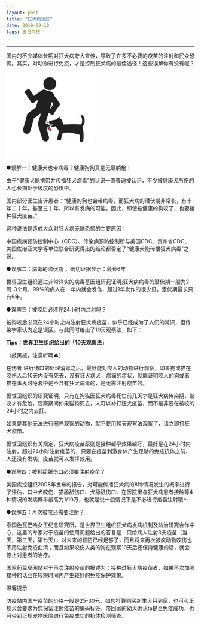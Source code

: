 ```yaml
---
layout: post
title: "狂犬病误区"
date: 2019-09-10 
tags: 五谷杂粮  
---
```

------
国内的不少媒体长期对狂犬病夸大宣传，导致了许多不必要的疫苗的注射和民众恐慌。其实，对动物进行免疫，才是控制狂犬病的最佳途径！这些误解你有没有呢？

![bite](/images/posts/grainSource/dogBitesPeople.jpg)

●误解一：健康犬也带病毒？健康狗狗真是无辜躺枪！

由于“健康犬能携带并传播狂犬病毒”的认识一直普遍被认识，不少被健康犬所伤的人也长期处于极度的恐惧中。

国内部分医生告诉患者：“健康的狗也会带病毒，而狂犬病的潜伏期非常长，有十年二十年，甚至三十年，所以有发病的可能。因此，即使被健康的狗咬了，也要接种狂犬疫苗。”

这种说法是造成大众对狂犬病无端恐慌的主要原因！

中国疾病预防控制中心（CDC）、传染病预防控制所与美国CDC、贵州省CDC、美国佐治亚大学等单位联合研究得出的结论都否定了“健康犬能传播狂犬病毒”之说。

●误解二：病毒的潜伏期 ，确切证据显示：最长6年

世界卫生组织通过非常详实的病毒基因组研究证明;狂犬病病毒的潜伏期一般为2周-3个月，99%的病人在一年内就会发作，超过1年发作的很少见，潜伏期最长只有6年。

●误解三：被咬后必须在24小时内注射吗？

被狗咬后必须在24小时之内注射狂犬病疫苗，似乎已经成为了人们的常识，但传染学家认为这是误区。与此同时给出了10天观察法，如下：

**Tips：世界卫生组织给出的「10天观察法」**

（敲黑板，注意听啊⚠️）

在伤者 进行伤口的处理消毒之后，最好能对咬人的动物进行观察，如果狗或猫在咬伤人后10天内没有死去，没有狂犬病犬，病猫的症状，就能证明咬人的狗或者猫在事发时唾液中是不含有狂犬病毒的，是无需注射疫苗的。

据世卫组织的研究证明，只有在狗猫因狂犬病毒死亡前几天才是狂犬病传染期，被咬才有危险，观察期间如果猫狗死去，人可以补打狂犬疫苗，而不是非要在被咬的24小时之内去打。

如果是其他无法进行圈养观察的动物，就不要用10天观察法观察了，请立即打狂犬疫苗。

据世卫组织有关规定，狂犬病疫苗原则是接种越早效果越好，最好是在24小时内注射。超过24小时注射疫苗的，只要在疫苗刺激身体产生足够的免疫抗体之前，人还没有发病，疫苗就可以发挥效用。

●误解四：被狗舔舐伤口必须要注射疫苗？

美国疾控组织2008年发布的报告，对可能传播狂犬病的8种情况发生的概率进行了评估，其中犬咬伤、猫舔舐伤口、犬舔舐伤口、在医院里与狂犬病患者接触等4种情况的发病概率最高为1/10万，也就是说一般情况下是不必进行疫苗注射哦～

●误解五：再次被咬还需要注射？

泰国色瓦巴哈女王纪念研究所，是世界卫生组织狂犬病发病机制及防治研究合作中心，这里的专家对于疫苗的使用问题给出的答复是：只给病人注射3支疫苗（当天，第三天，第七天），对未来的预防已经足够了，而且将来再次被疯动物咬伤也不用注射免疫血清；而且如果咬伤人类的狗在观察10天后还保持健康的话，就会停止对患者的治疗。

国家药监局网站对于再次注射疫苗的描述为：接种过狂犬病疫苗者，如果再次加强接种的话会在较短时间内产生较好的免疫保护效果。

温馨提示

防疫站内国产疫苗的价格一般是25-30元，如您打算购买新生犬只到家，也可和正规犬舍要求为您保留注射疫苗的编码标签，带回家的幼犬确认ta是否免疫成功，也可带到正规宠物医院进行免疫成功的抗体检测筛查。